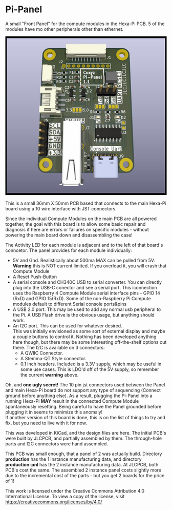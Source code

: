 # Pi-Panel
A small "Front Panel" for the compute modules in the Hexa-Pi PCB.
5 of the modules have mo other peripherals other than ethernet.

![the Pi-Panel PCB](doc/Pi-Panel_1.1.jpg)

This is a small 36mm X 50mm PCB based that connects to the main Hexa-Pi board
using a 10 wire interface with JST connectors.

Since the individual Compute Modules on the main PCB are all powered together,
the goal with this board is to allow some basic repair and diagnosis if here are errors 
or failures on specific modules - without powering the main board down and disassembling the case!

The Activity LED for each module is adjacent and to the left of that board's conncetor.
The panel provides for each module individually:
- 5V and Gnd. Realistically about 500ma MAX can be pulled from 5V.
  **Warning** this is NOT current limited. 
  If you overload it, you will crash that Compute Module
- A Reset Push-Button
- A serial console and CH340C USB to serial converter.
  You can directly plug into the USB-C conector and see a serial port.
  This iconnection uses the Raspberry 4 Compute Module serial interface pins -
  GPIO 14 (RxD) and GPIO 15(RxD). Some of the non-Raspberry Pi
  Compute modules default to different Serial console ports&pins
- A USB 2.0 port. This may be used to add any normal usb peripheral to the Pi.
  A USB Flash drive is the obvious usage, but anything should work.
- An I2C port. This can be used for whatever desired.  
  This was initially envisioned as some sort of external display and maybe a couple
  buttons to control it.  Nothing has been developed anything here though, but
  there may be some interesting off-the-shelf options out there.
  The I2C is available on 3 connectors:
  - A QWIIC Connector.
  - A Stemma-QT Style connector.
  - 0.1 inch headers.  Included is a 3.3V supply, which may be useful in some use cases.
    This is LDO'd off of the 5V supply, so remember the current **warning** above.

Oh, and **one ugly secret!** The 10 pin jst connectors used between the Panel and main Hexa-Pi
board do not support any type of sequencing (Connect ground before anything else).
As a result, plugging the Pi-Panel into a running Hexa-Pi **MAY** result in the
connected Compute Module spontaneously resetting.  Being careful to have the Panel
grounded before plugging it in seems to minimize this anomaly!  
If another version of this board is done, this is on the list of things to try and fix, 
but you need to live with it for now.

This was developed in KiCad, and the design files are here.
The initial PCB's were built by JLCPCB, and partially assembled by them.
The through-hole parts and I2C connectors were hand assembled.

This PCB was small enough, that a panel of 2 was actually build.
Directory **production** has the 1 instance manufacturing data, and
directory **production-pnl** has the 2 instance manufacturing data.
At JLCPCB, both PCB's cost the same. 
The assembled 2 instance panel costs slightly more due
to the incremental cost of the parts - but you get 2 boards for the price of 1!

This work is licensed under the Creative Commons Attribution 4.0 International License. To view a copy of the license, visit https://creativecommons.org/licenses/by/4.0/
